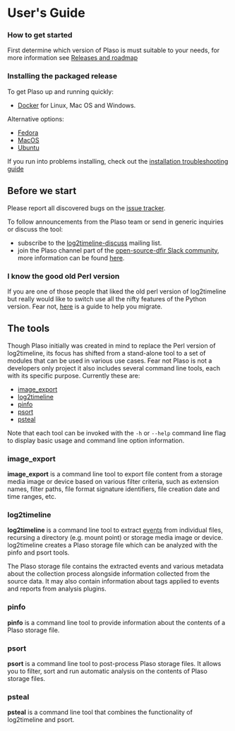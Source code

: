 # User's Guide

### How to get started

First determine which version of Plaso is must suitable to your needs, for more
information see [Releases and roadmap](Releases-and-roadmap.md)

### Installing the packaged release

To get Plaso up and running quickly:

* [Docker](Installing-with-docker.md) for Linux, Mac OS and Windows.

Alternative options:

* [Fedora](Fedora-Packaged-Release.md)
* [MacOS](MacOS-Source-Release.md)
* [Ubuntu](Ubuntu-Packaged-Release.md)

If you run into problems installing, check out the [installation troubleshooting guide](Troubleshooting-installation-issues.md)

## Before we start

Please report all discovered bugs on the [issue tracker](https://github.com/log2timeline/plaso/issues).

To follow announcements from the Plaso team or send in generic inquiries or
discuss the tool:

* subscribe to the [log2timeline-discuss](https://groups.google.com/forum/#!forum/log2timeline-discuss) mailing list.
* join the Plaso channel part of the [open-source-dfir Slack community](https://open-source-dfir.slack.com/), more information can be found [here](https://github.com/open-source-dfir/slack).

### I know the good old Perl version

If you are one of those people that liked the old perl version of log2timeline
but really would like to switch use all the nifty features of the Python
version. Fear not, [here](Log2Timeline-Perl-(Legacy).md) is a guide to help you
migrate.

## The tools

Though Plaso initially was created in mind to replace the Perl version of
log2timeline, its focus has shifted from a stand-alone tool to a set of modules
that can be used in various use cases. Fear not Plaso is not a developers only
project it also includes several command line tools, each with its specific
purpose. Currently these are:

* [image_export](Using-image_export.md)
* [log2timeline](Using-log2timeline.md)
* [pinfo](Using-pinfo.md)
* [psort](Using-psort.md)
* [psteal](Using-psteal.md)

Note that each tool can be invoked with the `-h` or `--help` command line flag
to display basic usage and command line option information.

### image_export

**image_export** is a command line tool to export file content from a storage
media image or device based on various filter criteria, such as extension
names, filter paths, file format signature identifiers, file creation date and
time ranges, etc.

### log2timeline

**log2timeline** is a command line tool to extract [events](Scribbles-about-events.md#what-is-an-event)
from individual files, recursing a directory (e.g. mount point) or storage
media image or device. log2timeline creates a Plaso storage file which can be
analyzed with the pinfo and psort tools.

The Plaso storage file contains the extracted events and various metadata about
the collection process alongside information collected from the source data. It
may also contain information about tags applied to events and reports from
analysis plugins.

### pinfo

**pinfo** is a command line tool to provide information about the contents of a
Plaso storage file.

### psort

**psort** is a command line tool to post-process Plaso storage files. It allows
you to filter, sort and run automatic analysis on the contents of Plaso storage
files.

### psteal

**psteal** is a command line tool that combines the functionality of
log2timeline and psort.

